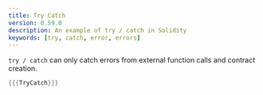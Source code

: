 ```yaml
---
title: Try Catch
version: 0.59.0
description: An example of try / catch in Solidity
keywords: [try, catch, error, errors]
---
```


`try / catch` can only catch errors from external function calls and contract creation.

```rust
{{{TryCatch}}}
```
